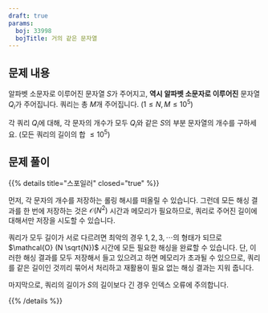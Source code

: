 ```yaml
---
draft: true
params:
  boj: 33998
  bojTitle: 거의 같은 문자열
---
```


## 문제 내용

알파벳 소문자로 이루어진 문자열 $S$가 주어지고, **역시 알파벳 소문자로 이루어진** 문자열 $Q_i$가 주어집니다. 쿼리는 총 $M$개 주어집니다. ($1 \le N, M \le 10^5$)

각 쿼리 $Q_i$에 대해, 각 문자의 개수가 모두 $Q_i$와 같은 $S$의 부분 문자열의 개수를 구하세요. (모든 쿼리의 길이의 합 $\le 10^5$)

## 문제 풀이

{{% details title="스포일러" closed="true" %}}

먼저, 각 문자의 개수를 저장하는 롤링 해시를 떠올릴 수 있습니다. 그런데 모든 해싱 결과를 한 번에 저장하는 것은 $\mathcal{O} (N^2)$ 시간과 메모리가 필요하므로, 쿼리로 주어진 길이에 대해서만 저장을 시도할 수 있습니다.

쿼리가 모두 길이가 서로 다르려면 최악의 경우 $1, 2, 3, \cdots$의 형태가 되므로 $\mathcal{O} (N \sqrt{N})$ 시간에 모든 필요한 해싱을 완료할 수 있습니다.
단, 이러한 해싱 결과를 모두 저장해서 들고 있으려고 하면 메모리가 초과될 수 있으므로, 쿼리를 같은 길이인 것끼리 묶어서 처리하고 재활용이 필요 없는 해싱 결과는 지워 줍니다.

마지막으로, 쿼리의 길이가 $S$의 길이보다 긴 경우 인덱스 오류에 주의합니다.

{{% /details %}}
